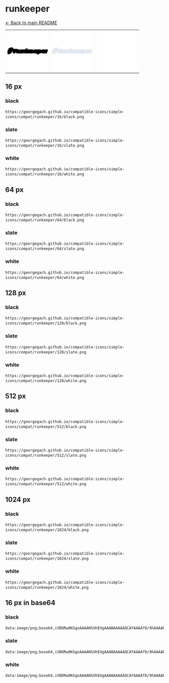 # runkeeper

[← Back to main README](../../README.md)

<table><tr>
  <td><img src="./128/black.png" width="128" alt="runkeeper black icon" /></td>
  <td><img src="./128/slate.png" width="128" alt="runkeeper slate icon" /></td>
  <td><img src="./128/white.png" width="128" alt="runkeeper white icon" /></td>
</tr></table>

## 16 px

### black
```
https://georgegach.github.io/compatible-icons/simple-icons/compat/runkeeper/16/black.png
```

### slate
```
https://georgegach.github.io/compatible-icons/simple-icons/compat/runkeeper/16/slate.png
```

### white
```
https://georgegach.github.io/compatible-icons/simple-icons/compat/runkeeper/16/white.png
```

## 64 px

### black
```
https://georgegach.github.io/compatible-icons/simple-icons/compat/runkeeper/64/black.png
```

### slate
```
https://georgegach.github.io/compatible-icons/simple-icons/compat/runkeeper/64/slate.png
```

### white
```
https://georgegach.github.io/compatible-icons/simple-icons/compat/runkeeper/64/white.png
```

## 128 px

### black
```
https://georgegach.github.io/compatible-icons/simple-icons/compat/runkeeper/128/black.png
```

### slate
```
https://georgegach.github.io/compatible-icons/simple-icons/compat/runkeeper/128/slate.png
```

### white
```
https://georgegach.github.io/compatible-icons/simple-icons/compat/runkeeper/128/white.png
```

## 512 px

### black
```
https://georgegach.github.io/compatible-icons/simple-icons/compat/runkeeper/512/black.png
```

### slate
```
https://georgegach.github.io/compatible-icons/simple-icons/compat/runkeeper/512/slate.png
```

### white
```
https://georgegach.github.io/compatible-icons/simple-icons/compat/runkeeper/512/white.png
```

## 1024 px

### black
```
https://georgegach.github.io/compatible-icons/simple-icons/compat/runkeeper/1024/black.png
```

### slate
```
https://georgegach.github.io/compatible-icons/simple-icons/compat/runkeeper/1024/slate.png
```

### white
```
https://georgegach.github.io/compatible-icons/simple-icons/compat/runkeeper/1024/white.png
```

## 16 px in base64

### black
```
data:image/png;base64,iVBORw0KGgoAAAANSUhEUgAAABAAAAAQCAYAAAAf8/9hAAAABmJLR0QA/wD/AP+gvaeTAAAAdUlEQVQ4je3OoQ6CABSF4U8wyHRW51vwADQ2gs1HNRt9CAtubiY2GzYHWG5gRIsG/vLvnru7e5j5DzY4Yv3N8QIXFHigxRkptqhwQoY7dvHwhj0S6HFFg2fMPV4Y0IXf4WG0q+GA1ahViuWkaRbOUU6ymZ/zAQihF0Eg/w4SAAAAAElFTkSuQmCC
```

### slate
```
data:image/png;base64,iVBORw0KGgoAAAANSUhEUgAAABAAAAAQCAYAAAAf8/9hAAAABmJLR0QA/wD/AP+gvaeTAAAAn0lEQVQ4je3OMQ4BUQCE4X/ebkF2o9CIWziATqLQOapa6RQKQd4mnm0QoZI3CpGoVQpfOclkBv5+QNu2dTye5iml6pu+muNlle2xINq+WiwFBQ49y1MRFthdk3cEDbBqnDcEDWWC9umccV6j0BcUQB9AcDdUQAaCxMOmfO36BqqADfFwmW237rwv2S5sl583Y4xdgKY9jZp0nnxmf7/gCatASqPm2keXAAAAAElFTkSuQmCC
```

### white
```
data:image/png;base64,iVBORw0KGgoAAAANSUhEUgAAABAAAAAQCAYAAAAf8/9hAAAABmJLR0QA/wD/AP+gvaeTAAAAgElEQVQ4je3PIQoCYRiE4cddg8uKwSLewgPYBIPNo5qNnsIgCB5BNMmO5V/YbDLsWwZmvhn4GPkDksyTHJO0v/QnSS7Y4oEnzqixwB4nNLhjhTluWKOaJOlwxbIUl2X8jRYdKnwwLdmrZDdJDklmg5fqJP1h7zVFN0l2Q2/kH/gCA5s1mtCQvScAAAAASUVORK5CYII=
```

